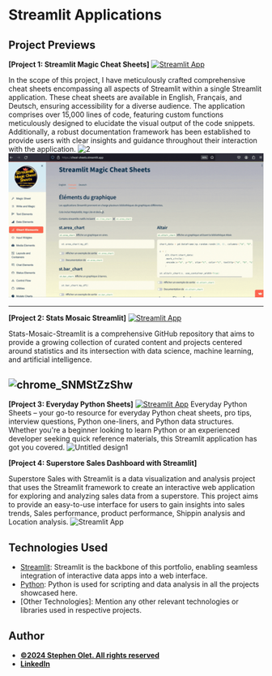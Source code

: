 # Streamlit Applications

## Project Previews


**[Project 1: Streamlit Magic Cheat Sheets]**
[![Streamlit App](https://static.streamlit.io/badges/streamlit_badge_black_white.svg)](https://cheat-sheets.streamlit.app/)

In the scope of this project, I have meticulously crafted comprehensive cheat sheets encompassing all aspects of Streamlit within a single Streamlit application. These cheat sheets are available in English, Français, and Deutsch, ensuring accessibility for a diverse audience. The application comprises over 15,000 lines of code, featuring custom functions meticulously designed to elucidate the visual output of the code snippets. Additionally, a robust documentation framework has been established to provide users with clear insights and guidance throughout their interaction with the application.
![2](https://github.com/stephen-olet/stephen-olet.github.io/blob/master/Streamlit%20Applications/img/project_1.gif)
![Untitled design](https://github.com/stephen-olet/stephen-olet.github.io/blob/master/Streamlit%20Applications/img/project_1b.gif)

---

**[Project 2: Stats Mosaic Streamlit]** 
[![Streamlit App](https://static.streamlit.io/badges/streamlit_badge_black_white.svg)](https://stats-mosaic-guide.streamlit.app/)

Stats-Mosaic-Streamlit is a comprehensive GitHub repository that aims to provide a growing collection of curated content and projects centered around statistics and its intersection with data science, machine learning, and artificial intelligence.

![chrome_SNMStZzShw](https://github.com/stephen-olet/stephen-olet.github.io/blob/master/Streamlit%20Applications/img/project_2.gif)
---

**[Project 3: Everyday Python Sheets]**
[![Streamlit App](https://static.streamlit.io/badges/streamlit_badge_black_white.svg)](https://everyday-python.streamlit.app/)
Everyday Python Sheets – your go-to resource for everyday Python cheat sheets, pro tips, interview questions, Python one-liners, and Python data structures. Whether you're a beginner looking to learn Python or an experienced developer seeking quick reference materials, this Streamlit application has got you covered.
![Untitled design1](https://github.com/tushar2704/Everyday_Python/assets/66141195/66cdd8ee-99f6-4c45-8336-5d346b9535ae)



**[Project 4: Superstore Sales Dashboard with Streamlit]**

Superstore Sales with Streamlit is a data visualization and analysis project that uses the Streamlit framework to create an interactive web application for exploring and analyzing sales data from a superstore. This project aims to provide an easy-to-use interface for users to gain insights into sales trends, Sales performance, product performance, Shippin analysis and Location analysis. 
![Streamlit App](https://github.com/stephen-olet/stephen-olet.github.io/blob/master/Streamlit%20Applications/img/project_3.gif)


## Technologies Used

- [Streamlit](https://streamlit.io/): Streamlit is the backbone of this portfolio, enabling seamless integration of interactive data apps into a web interface.
- [Python](https://www.python.org/): Python is used for scripting and data analysis in all the projects showcased here.
- [Other Technologies]: Mention any other relevant technologies or libraries used in respective projects.




## Author  
- [<ins><b>©2024 Stephen Olet. All rights reserved</b></ins>](https://stephen-olet.github.io/)
- <b>[LinkedIn](https://www.linkedin.com/in/stephenolet/)</b>
